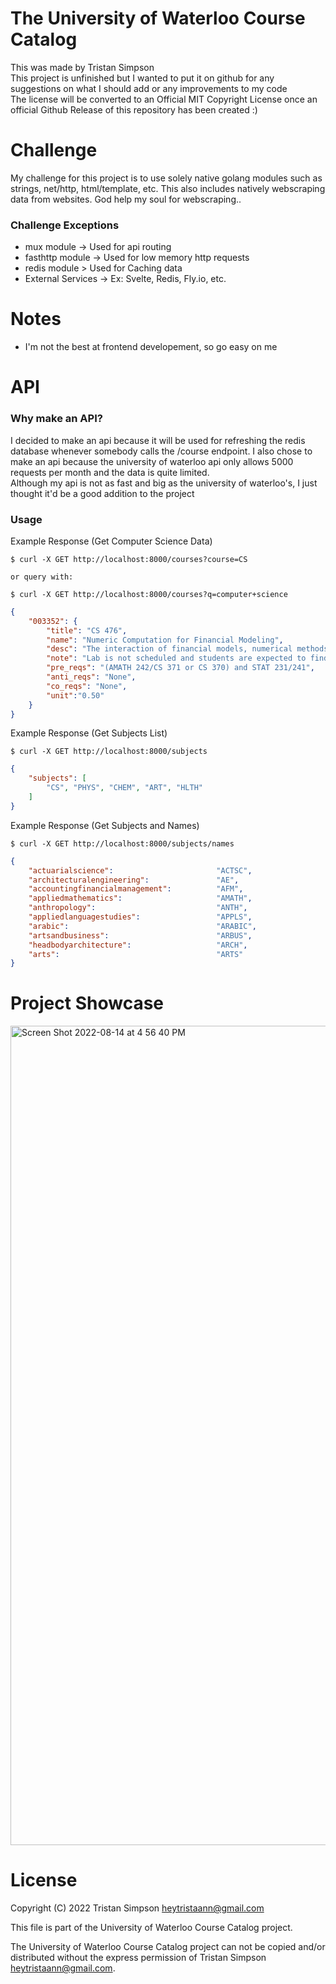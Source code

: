 # The University of Waterloo Course Catalog
This was made by Tristan Simpson
<br>
This project is unfinished but I wanted to put it on github for any suggestions on what I should add or any improvements to my code
<br>
The license will be converted to an Official MIT Copyright License once an official Github Release of this repository has been created :)

# Challenge
My challenge for this project is to use solely native golang modules such as
strings, net/http, html/template, etc. This also includes natively webscraping
data from websites. God help my soul for webscraping..

<h3> Challenge Exceptions </h3>

- mux module -> Used for api routing
- fasthttp module -> Used for low memory http requests
- redis module > Used for Caching data
- External Services -> Ex: Svelte, Redis, Fly.io, etc.

# Notes
- I'm not the best at frontend developement, so go easy on me

# API
<h3>Why make an API?</h3>
I decided to make an api because it will be used for refreshing
the redis database whenever somebody calls the /course endpoint.
I also chose to make an api because the university of waterloo
api only allows 5000 requests per month and the data is quite limited.
<br>
Although my api is not as fast and big as the university of waterloo's,
I just thought it'd be a good addition to the project

<h3>Usage</h3>
Example Response (Get Computer Science Data)
<br>

```
$ curl -X GET http://localhost:8000/courses?course=CS

or query with:

$ curl -X GET http://localhost:8000/courses?q=computer+science
```

```json
{
    "003352": {
        "title": "CS 476",
        "name": "Numeric Computation for Financial Modeling",
        "desc": "The interaction of financial models, numerical methods, and computing environments. Basic  computational aspects of option pricing and hedging. Numerical methods for stochastic differential equations, strong and weak convergence. Generating correlated random numbers. Time-stepping methods. Finite difference methods for the Black-Scholes equation. Discretization, stability, convergence. Methods for portfolio optimization, effect of data errors on portfolio weights. ",
        "note": "Lab is not scheduled and students are expected to find time in open hours to complete their work. Students who receive a good grade in CS 335 may contact the instructor of CS 476 to seek admission without the formal prerequisites. Offered: W]",
        "pre_reqs": "(AMATH 242/CS 371 or CS 370) and STAT 231/241",
        "anti_reqs": "None",
        "co_reqs": "None",
        "unit":"0.50"
    }
}
```

Example Response (Get Subjects List)
<br>

```
$ curl -X GET http://localhost:8000/subjects
```

```json
{
    "subjects": [
        "CS", "PHYS", "CHEM", "ART", "HLTH"
    ]
}
```

Example Response (Get Subjects and Names)
<br>

```
$ curl -X GET http://localhost:8000/subjects/names
```

```json
{
    "actuarialscience":                       "ACTSC",
	"architecturalengineering":               "AE",
	"accountingfinancialmanagement":          "AFM",
	"appliedmathematics":                     "AMATH",
	"anthropology":                           "ANTH",
	"appliedlanguagestudies":                 "APPLS",
	"arabic":                                 "ARABIC",
	"artsandbusiness":                        "ARBUS",
	"headbodyarchitecture":                   "ARCH",
	"arts":                                   "ARTS"
}

```

# Project Showcase
<img width="1311" alt="Screen Shot 2022-08-14 at 4 56 40 PM" src="https://user-images.githubusercontent.com/75189508/184554649-373345f0-502d-4a16-8579-0f6f9bfa2b5d.png">



# License
Copyright (C) 2022 Tristan Simpson <heytristaann@gmail.com>

This file is part of the University of Waterloo Course Catalog project.

The University of Waterloo Course Catalog project can not be copied and/or distributed without the express permission of Tristan Simpson <heytristaann@gmail.com>. 
